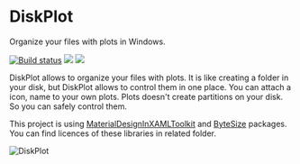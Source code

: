 # DiskPlot
Organize your files with plots in Windows.

[![Build status](https://ci.appveyor.com/api/projects/status/71kwx4hfb73up5i0/branch/master?svg=true)](https://ci.appveyor.com/project/yusufcihan/diskplot/branch/master) ![](https://img.shields.io/badge/platform-windows-blue.svg?style=flat-square&logo=windows) ![](https://img.shields.io/badge/version-1.0-lightgrey.svg?style=flat-square)

DiskPlot allows to organize your files with plots. It is like creating a folder in your disk, but DiskPlot allows to control them in one place. You can attach a icon, name to your own plots. Plots doesn't create partitions on your disk. So you can safely control them.

This project is using [MaterialDesignInXAMLToolkit](https://github.com/MaterialDesignInXAML/MaterialDesignInXamlToolkit) and [ByteSize](https://github.com/omar/ByteSize) packages. You can find licences of these libraries in related folder.

![DiskPlot](https://yusufcihan.com/img/diskplot.png)



